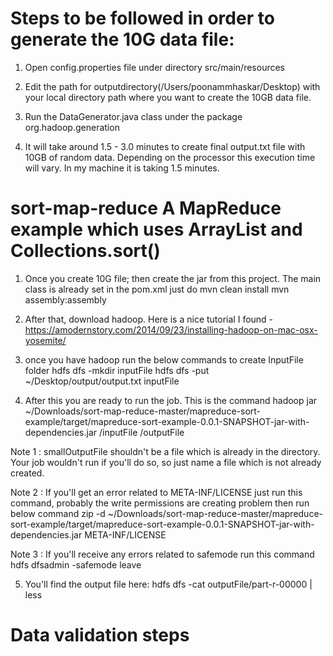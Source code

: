 # Steps to be followed in order to generate the 10G data file:
1. Open config.properties file under directory src/main/resources

2. Edit the path for outputdirectory(/Users/poonammhaskar/Desktop) with your local directory path where you want to create    the 10GB data file.

3. Run the DataGenerator.java class under the package org.hadoop.generation

4. It will take around 1.5 - 3.0 minutes to create final output.txt file with 10GB of random data. Depending on the processor this execution time will vary. In my machine it is taking 1.5 minutes.

# sort-map-reduce A MapReduce example which uses ArrayList and Collections.sort()
1. Once you create 10G file; then create the jar from this project. The main class is already set in the pom.xml just do 
mvn clean install
mvn assembly:assembly

2. After that, download hadoop. Here is a nice tutorial I found - 
https://amodernstory.com/2014/09/23/installing-hadoop-on-mac-osx-yosemite/

3. once you have hadoop run the below commands to create InputFile folder 
hdfs dfs -mkdir inputFile
hdfs dfs -put ~/Desktop/output/output.txt inputFile

4. After this you are ready to run the job. This is the command 
hadoop jar ~/Downloads/sort-map-reduce-master/mapreduce-sort-example/target/mapreduce-sort-example-0.0.1-SNAPSHOT-jar-with-dependencies.jar /inputFile /outputFile

Note 1 : smallOutputFile shouldn't be a file which is already in the directory. Your job wouldn't run if you'll do so, so just name a file which is not already created. 

Note 2 : If you'll get an error related to META-INF/LICENSE just run this command, probably the write permissions are creating problem then run below command
zip -d ~/Downloads/sort-map-reduce-master/mapreduce-sort-example/target/mapreduce-sort-example-0.0.1-SNAPSHOT-jar-with-dependencies.jar META-INF/LICENSE

Note 3 : If you'll receive any errors related to safemode run this command
hdfs dfsadmin -safemode leave

5. You'll find the output file here:
hdfs dfs -cat outputFile/part-r-00000 | less

# Data validation steps
